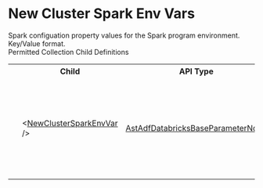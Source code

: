 # New Cluster Spark Env Vars

<div class="LanguageSummary"><div class ="SummaryItem">Spark configuation property values for the Spark program environment. Key/Value format.</div></div><div class="SchemaBindingGroup"><div class="SchemaBindingGroupHeader">Permitted Collection Child Definitions</div><table id="SchemaBindingList" class="SchemaBindingList"><tbody><tr><th class="SchemaBindingIconColumnHeader">&nbsp;</th><th class="SchemaBindingNameColumnHeader">Child</th><th class="SchemaBindingTypeColumnHeader">API Type</th><th class="SchemaBindingSummaryColumnHeader">Description</th></tr><tr class="cd0"><td class="SchemaBindingIcon"><div class="NotRequired" /></td><td class="SchemaBindingName"><span class="punc">&lt;</span><a href=Varigence.Languages.Biml.DataFactory.AstAdfDatabricksBaseParameterNode.html">NewClusterSparkEnvVar</a><span class="punc"> /&gt;</span></td><td class="SchemaBindingType"><a href="../api-reference/Varigence.Languages.Biml.DataFactory.AstAdfDatabricksBaseParameterNode.html">AstAdfDatabricksBaseParameterNode</a></td><td class="SchemaBindingSummary">Key/Value pairs to be used when configuring the parameters of the Azure Databricks activity.</td></tr></tbody></table></div>